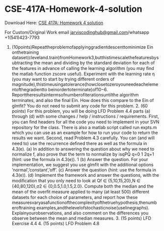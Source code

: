 # CSE-417A-Homework-4-solution

Download Here: [CSE 417A: Homework 4 solution](https://jarviscodinghub.com/assignment/cse-417a-homework-4-solution/)

For Custom/Original Work email jarviscodinghub@gmail.com/whatsapp +1(541)423-7793

1. (10points)Repeattheproblemofapplyinggradientdescenttominimize Ein onthetraining dataset(cleveland.train)fromHomework3,butthistimescalethefeaturesbysubtracting the mean and dividing by the standard deviation for each of the features in advance of calling the learning algorithm (you may ﬁnd the matlab function zscore useful). Experiment with the learning rate η (you may want to start by trying different orders of magnitude),thistimeusingatolerance(howclosetozeroyouneedeachelementofthegradientto beinordertoterminate)of10−6. Reporttheresultsintermsofnumberofiterationsuntilthe algorithm terminates, and also the ﬁnal Ein. How does this compare to the Ein of glmfit? You do not need to submit any code for this problem. 2. (60 points) For this problem, you will be doing LFD Problem 4.4 parts (a) through (d) with some changes / help / instructions / requirements. First, you can ﬁnd headers for all the code you need to implement in your SVN repository for the class. There is also a matlab script called run expts.m which you can use as an example for how to run your code to return the results we want. Second, read Problem 4.3 carefully. You can (and will need to) use the recurrence deﬁned there as well as the formula in 4.3(e). (a) In addition to answering the question about why we need to normalize f, also prove that the term to normalize by isqPQ q=0 1 2q+1 (hint: use the formula in 4.3(e)). 1
(b) Answer the question. For your implementation, we suggest you use glmfit with the additional options ’normal’,’constant’,’off’. (c) Answer the question (hint: use the formula in 4.3(e)). (d) Implement the framework and answer the questions, with the modiﬁcation that you only need to look at Qf ∈ {5,10,15,20},N ∈ {40,80,120},σ2 ∈ {0,0.5,1.0,1.5,2.0}. Compute both the median and the mean of the overﬁt measure applied to many (at least 500) different datasets for each choice of parameters, and report how these measuresvaryasafunctionofthecomplexityofthetruehypothesis,thenumberoftraining examples,andthelevelofstochasticnoise(uselinegraphs). Explainyourobservations, and also comment on the differences you observe between the mean and median measures. 3. (15 points) LFD Exercise 4.4 4. (15 points) LFD Problem 4.8
